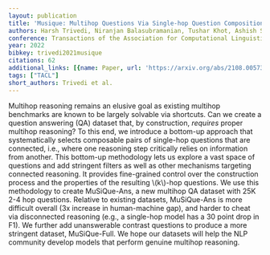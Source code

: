 ```yaml
---
layout: publication
title: 'Musique: Multihop Questions Via Single-hop Question Composition'
authors: Harsh Trivedi, Niranjan Balasubramanian, Tushar Khot, Ashish Sabharwal
conference: Transactions of the Association for Computational Linguistics
year: 2022
bibkey: trivedi2021musique
citations: 62
additional_links: [{name: Paper, url: 'https://arxiv.org/abs/2108.00573'}]
tags: ["TACL"]
short_authors: Trivedi et al.
---
```

Multihop reasoning remains an elusive goal as existing multihop benchmarks
are known to be largely solvable via shortcuts. Can we create a question
answering (QA) dataset that, by construction, *requires* proper multihop
reasoning? To this end, we introduce a bottom-up approach that systematically
selects composable pairs of single-hop questions that are connected, i.e.,
where one reasoning step critically relies on information from another. This
bottom-up methodology lets us explore a vast space of questions and add
stringent filters as well as other mechanisms targeting connected reasoning. It
provides fine-grained control over the construction process and the properties
of the resulting \\(k\\)-hop questions. We use this methodology to create
MuSiQue-Ans, a new multihop QA dataset with 25K 2-4 hop questions. Relative to
existing datasets, MuSiQue-Ans is more difficult overall (3x increase in
human-machine gap), and harder to cheat via disconnected reasoning (e.g., a
single-hop model has a 30 point drop in F1). We further add unanswerable
contrast questions to produce a more stringent dataset, MuSiQue-Full. We hope
our datasets will help the NLP community develop models that perform genuine
multihop reasoning.